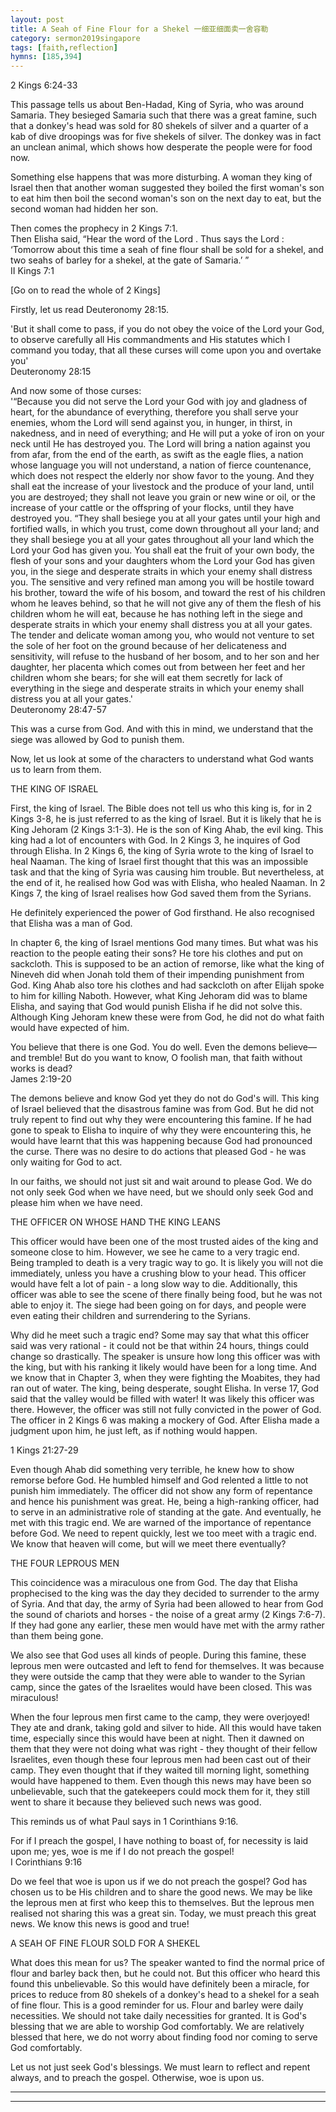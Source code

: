 ```yaml
---  
layout: post  
title: A Seah of Fine Flour for a Shekel 一细亚细面卖一舍容勒  
category: sermon2019singapore  
tags: [faith,reflection]  
hymns: [185,394]  
---
```


2 Kings 6:24-33

This passage tells us about Ben-Hadad, King of Syria, who was around Samaria. They besieged Samaria such that there was a great famine, such that a donkey's head was sold for 80 shekels of silver and a quarter of a kab of dive droopings was for five shekels of silver. The donkey was in fact an unclean animal, which shows how desperate the people were for food now.

Something else happens that was more disturbing. A woman they king of Israel then that another woman suggested they boiled the first woman's son to eat him then boil the second woman's son on the next day to eat, but the second woman had hidden her son.

Then comes the prophecy in 2 Kings 7:1.  
Then Elisha said, “Hear the word of the Lord . Thus says the Lord : ‘Tomorrow about this time a seah of fine flour shall  be  sold for a shekel, and two seahs of barley for a shekel, at the gate of Samaria.’ ”  
II Kings 7:1

[Go on to read the whole of 2 Kings]

Firstly, let us read Deuteronomy 28:15.

'But it shall come to pass, if you do not obey the voice of the Lord your God, to observe carefully all His commandments and His statutes which I command you today, that all these curses will come upon you and overtake you'  
Deuteronomy 28:15

And now some of those curses:  
'“Because you did not serve the Lord your God with joy and gladness of heart, for the abundance of everything, therefore you shall serve your enemies, whom the Lord will send against you, in hunger, in thirst, in nakedness, and in need of everything; and He will put a yoke of iron on your neck until He has destroyed you. The Lord will bring a nation against you from afar, from the end of the earth, as  swift as the eagle flies, a nation whose language you will not understand, a nation of fierce countenance, which does not respect the elderly nor show favor to the young. And they shall eat the increase of your livestock and the produce of your land, until you are destroyed; they shall not leave you grain or new wine or oil, or the increase of your cattle or the offspring of your flocks, until they have destroyed you. “They shall besiege you at all your gates until your high and fortified walls, in which you trust, come down throughout all your land; and they shall besiege you at all your gates throughout all your land which the Lord your God has given you. You shall eat the fruit of your own body, the flesh of your sons and your daughters whom the Lord your God has given you, in the siege and desperate straits in which your enemy shall distress you. The sensitive and very refined man among you will be hostile toward his brother, toward the wife of his bosom, and toward the rest of his children whom he leaves behind, so that he will not give any of them the flesh of his children whom he will eat, because he has nothing left in the siege and desperate straits in which your enemy shall distress you at all your gates. The tender and delicate woman among you, who would not venture to set the sole of her foot on the ground because of her delicateness and sensitivity, will refuse to the husband of her bosom, and to her son and her daughter, her placenta which comes out from between her feet and her children whom she bears; for she will eat them secretly for lack of everything in the siege and desperate straits in which your enemy shall distress you at all your gates.'  
Deuteronomy 28:47‭-‬57

This was a curse from God. And with this in mind, we understand that the siege was allowed by God to punish them.

Now, let us look at some of the characters to understand what God wants us to learn from them.

THE KING OF ISRAEL

First, the king of Israel. The Bible does not tell us who this king is, for in 2 Kings 3-8, he is just referred to as the king of Israel. But it is likely that he is King Jehoram (2 Kings 3:1-3). He is the son of King Ahab, the evil king. This king had a lot of encounters with God. In 2 Kings 3, he inquires of God through Elisha. In 2 Kings 6, the king of Syria wrote to the king of Israel to heal Naaman. The king of Israel first thought that this was an impossible task and that the king of Syria was causing him trouble. But nevertheless, at the end of it, he realised how God was with Elisha, who healed Naaman. In 2 Kings 7, the king of Israel realises how God saved them from the Syrians.

He definitely experienced the power of God firsthand. He also recognised that Elisha was a man of God.

In chapter 6, the king of Israel mentions God many times. But what was his reaction to the people eating their sons? He tore his clothes and put on sackcloth. This is supposed to be an action of remorse, like what the king of Nineveh did when Jonah told them of their impending punishment from God. King Ahab also tore his clothes and had sackcloth on after Elijah spoke to him for killing Naboth. However, what King Jehoram did was to blame Elisha, and saying that God would punish Elisha if he did not solve this. Although King Jehoram knew these were from God, he did not do what faith would have expected of him.

You believe that there is one God. You do well. Even the demons believe—and tremble! But do you want to know, O foolish man, that faith without works is dead?  
James 2:19‭-‬20

The demons believe and know God yet they do not do God's will. This king of Israel believed that the disastrous famine was from God. But he did not truly repent to find out why they were encountering this famine. If he had gone to speak to Elisha to inquire of why they were encountering this, he would have learnt that this was happening because God had pronounced the curse. There was no desire to do actions that pleased God - he was only waiting for God to act.

In our faiths, we should not just sit and wait around to please God. We do not only seek God when we have need, but we should only seek God and please him when we have need. 

THE OFFICER ON WHOSE HAND THE KING LEANS

This officer would have been one of the most trusted aides of the king and someone close to him. However, we see he came to a very tragic end. Being trampled to death is a very tragic way to go. It is likely you will not die immediately, unless you have a crushing blow to your head. This officer would have felt a lot of pain - a long slow way to die. Additionally, this officer was able to see the scene of there finally being food, but he was not able to enjoy it. The siege had been going on for days, and people were even eating their children and surrendering to the Syrians. 

Why did he meet such a tragic end? Some may say that what this officer said was very rational - it could not be that within 24 hours, things could change so drastically. The speaker is unsure how long this officer was with the king, but with his ranking it likely would have been for a long time. And we know that in Chapter 3, when they were fighting the Moabites, they had ran out of water. The king, being desperate, sought Elisha. In verse 17, God said that the valley would be filled with water! It was likely this officer was there. However, the officer was still not fully convicted in the power of God. The officer in 2 Kings 6 was making a mockery of God. After Elisha made a judgment upon him, he just left, as if nothing would happen.

1 Kings 21:27-29

Even though Ahab did something very terrible, he knew how to show remorse before God. He humbled himself and God relented a little to not punish him immediately. The officer did not show any form of repentance and hence his punishment was great. He, being a high-ranking officer, had to serve in an administrative role of standing at the gate. And eventually, he met with this tragic end. We are warned of the importance of repentance before God. We need to repent quickly, lest we too meet with a tragic end. We know that heaven will come, but will we meet there eventually?

THE FOUR LEPROUS MEN

This coincidence was a miraculous one from God. The day that Elisha prophecised to the king was the day they decided to surrender to the army of Syria. And that day, the army of Syria had been allowed to hear from God the sound of chariots and horses - the noise of a great army (2 Kings 7:6-7). If they had gone any earlier, these men would have met with the army rather than them being gone.

We also see that God uses all kinds of people. During this famine, these leprous men were outcasted and left to fend for themselves. It was because they were outside the camp that they were able to wander to the Syrian camp, since the gates of the Israelites would have been closed. This was miraculous! 

When the four leprous men first came to the camp, they were overjoyed! They ate and drank, taking gold and silver to hide. All this would have taken time, especially since this would have been at night. Then it dawned on them that they were not doing what was right - they thought of their fellow Israelites, even though these four leprous men had been cast out of their camp. They even thought that if they waited till morning light, something would have happened to them. Even though this news may have been so unbelievable, such that the gatekeepers could mock them for it, they still went to share it because they believed such news was good. 

This reminds us of what Paul says in 1 Corinthians 9:16.

For if I preach the gospel, I have nothing to boast of, for necessity is laid upon me; yes, woe is me if I do not preach the gospel!  
I Corinthians 9:16 

Do we feel that woe is upon us if we do not preach the gospel? God has chosen us to be His children and to share the good news. We may be like the leprous men at first who keep this to themselves. But the leprous men realised not sharing this was a great sin. Today, we must preach this great news. We know this news is good and true! 

A SEAH OF FINE FLOUR SOLD FOR A SHEKEL

What does this mean for us? The speaker wanted to find the normal price of flour and barley back then, but he could not. But this officer who heard this found this unbelievable. So this would have definitely been a miracle, for prices to reduce from 80 shekels of a donkey's head to a shekel for a seah of fine flour. This is a good reminder for us. Flour and barley were daily necessities. We should not take daily necessities for granted. It is God's blessing that we are able to worship God comfortably. We are relatively blessed that here, we do not worry about finding food nor coming to serve God comfortably.

Let us not just seek God's blessings. We must learn to reflect and repent always, and to preach the gospel. Otherwise, woe is upon us.



----  
****
